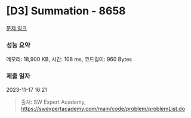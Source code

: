 # [D3] Summation - 8658 

[문제 링크](https://swexpertacademy.com/main/code/problem/problemDetail.do?contestProbId=AW1lwyh6WPwDFARC) 

### 성능 요약

메모리: 18,900 KB, 시간: 108 ms, 코드길이: 960 Bytes

### 제출 일자

2023-11-17 16:21



> 출처: SW Expert Academy, https://swexpertacademy.com/main/code/problem/problemList.do